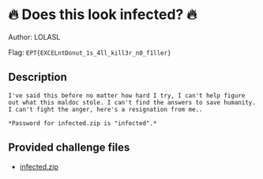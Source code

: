 # 🔥 Does this look infected? 🔥
Author: LOLASL

Flag: `EPT{EXCELntDonut_1s_4ll_kill3r_n0_f1ller}`
## Description
```
I've said this before no matter how hard I try, I can't help figure out what this maldoc stole. I can't find the answers to save humanity. I can't fight the anger, here's a resignation from me..

*Password for infected.zip is "infected".*
```

## Provided challenge files
* [infected.zip](infected.zip)
